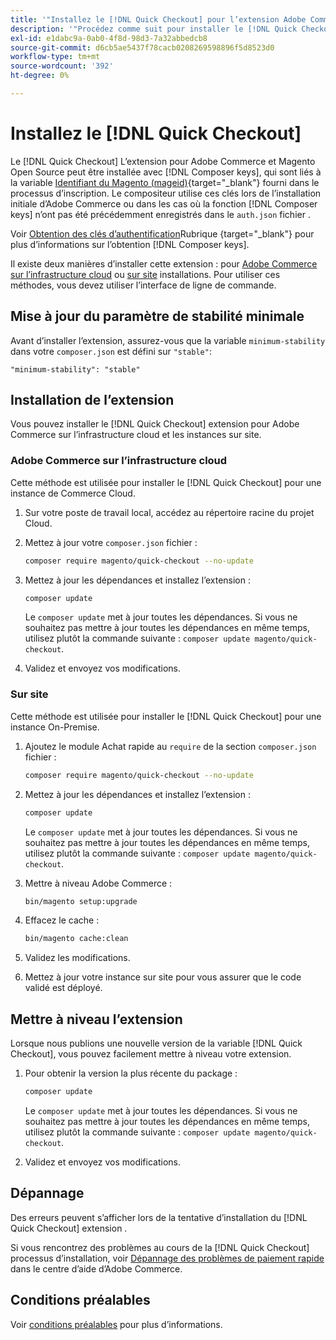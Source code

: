 ```yaml
---
title: '"Installez le [!DNL Quick Checkout] pour l’extension Adobe Commerce"'
description: '"Procédez comme suit pour installer le [!DNL Quick Checkout] dans votre projet Adobe Commerce."'
exl-id: e1dabc9a-0ab0-4f8d-98d3-7a32abbedcb8
source-git-commit: d6cb5ae5437f78cacb0208269598896f5d8523d0
workflow-type: tm+mt
source-wordcount: '392'
ht-degree: 0%

---
```


# Installez le [!DNL Quick Checkout]

Le [!DNL Quick Checkout] L’extension pour Adobe Commerce et Magento Open Source peut être installée avec [!DNL Composer keys], qui sont liés à la variable [Identifiant du Magento (mageid)](https://devdocs.magento.com/marketplace/sellers/profile-personal.html#field-descriptions){target=&quot;_blank&quot;} fourni dans le processus d’inscription. Le compositeur utilise ces clés lors de l’installation initiale d’Adobe Commerce ou dans les cas où la fonction [!DNL Composer keys] n’ont pas été précédemment enregistrés dans le `auth.json` fichier .

Voir [Obtention des clés d’authentification](https://devdocs.magento.com/guides/v2.4/install-gde/prereq/connect-auth.html)Rubrique {target=&quot;_blank&quot;} pour plus d’informations sur l’obtention [!DNL Composer keys].

Il existe deux manières d’installer cette extension : pour [Adobe Commerce sur l’infrastructure cloud](#magento-commerce-cloud) ou [sur site](#on-premises) installations. Pour utiliser ces méthodes, vous devez utiliser l’interface de ligne de commande.

## Mise à jour du paramètre de stabilité minimale

Avant d’installer l’extension, assurez-vous que la variable `minimum-stability` dans votre `composer.json` est défini sur `"stable"`:

`"minimum-stability": "stable"`

## Installation de l’extension

Vous pouvez installer le [!DNL Quick Checkout] extension pour Adobe Commerce sur l’infrastructure cloud et les instances sur site.

### Adobe Commerce sur l’infrastructure cloud

Cette méthode est utilisée pour installer le [!DNL Quick Checkout] pour une instance de Commerce Cloud.

1. Sur votre poste de travail local, accédez au répertoire racine du projet Cloud.

1. Mettez à jour votre `composer.json` fichier :

   ```bash
   composer require magento/quick-checkout --no-update
   ```

1. Mettez à jour les dépendances et installez l’extension :

   ```bash
   composer update
   ```

   Le `composer update` met à jour toutes les dépendances. Si vous ne souhaitez pas mettre à jour toutes les dépendances en même temps, utilisez plutôt la commande suivante : `composer update magento/quick-checkout`.

1. Validez et envoyez vos modifications.

### Sur site

Cette méthode est utilisée pour installer le [!DNL Quick Checkout] pour une instance On-Premise.

1. Ajoutez le module Achat rapide au `require` de la section `composer.json` fichier :

   ```bash
   composer require magento/quick-checkout --no-update
   ```

1. Mettez à jour les dépendances et installez l’extension :

   ```bash
   composer update
   ```

   Le `composer update` met à jour toutes les dépendances. Si vous ne souhaitez pas mettre à jour toutes les dépendances en même temps, utilisez plutôt la commande suivante : `composer update magento/quick-checkout`.

1. Mettre à niveau Adobe Commerce :

   ```bash
   bin/magento setup:upgrade
   ```

1. Effacez le cache :

   ```bash
   bin/magento cache:clean
   ```

1. Validez les modifications.
1. Mettez à jour votre instance sur site pour vous assurer que le code validé est déployé.

## Mettre à niveau l’extension

Lorsque nous publions une nouvelle version de la variable [!DNL Quick Checkout], vous pouvez facilement mettre à niveau votre extension.

1. Pour obtenir la version la plus récente du package :

   ```bash
   composer update
   ```

   Le `composer update` met à jour toutes les dépendances. Si vous ne souhaitez pas mettre à jour toutes les dépendances en même temps, utilisez plutôt la commande suivante : `composer update magento/quick-checkout`.

1. Validez et envoyez vos modifications.

## Dépannage

Des erreurs peuvent s’afficher lors de la tentative d’installation du [!DNL Quick Checkout] extension .

Si vous rencontrez des problèmes au cours de la [!DNL Quick Checkout] processus d’installation, voir [Dépannage des problèmes de paiement rapide](https://support.magento.com/hc/en-us/articles/6909450342541) dans le centre d’aide d’Adobe Commerce.

## Conditions préalables

Voir [conditions préalables](../quick-checkout/prerequisites.md) pour plus d’informations.
